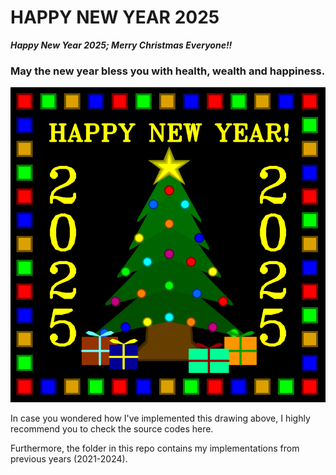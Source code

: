 # HAPPY NEW YEAR 2025

_**Happy New Year 2025; Merry Christmas Everyone!!**_

<!-- ### **May the new year all your dreams turn into reality and all your efforts into great achievements!** -->
### May the new year bless you with health, wealth and happiness.
<!-- ### May the new year bring you peace, joy and happiness. -->
<!-- ### New is the year, new are the hopes, new is the resolution, new are the spirits, and new are my warn wishes just for you. Have a promising and fulfilling New Year! -->

<!-- ![Happy New Year 2022](https://i.ibb.co/ssQZ5fj/newyear-2022-en.png) -->
<!-- ![Happy New Year 2023](newyear_2023_en.png) -->
![Happy New Year 2025](newyear_2025_en.png)

In case you wondered how I've implemented this drawing above, I highly recommend you to check the source codes here.

Furthermore, the folder in this repo contains my implementations from previous years (2021-2024).
